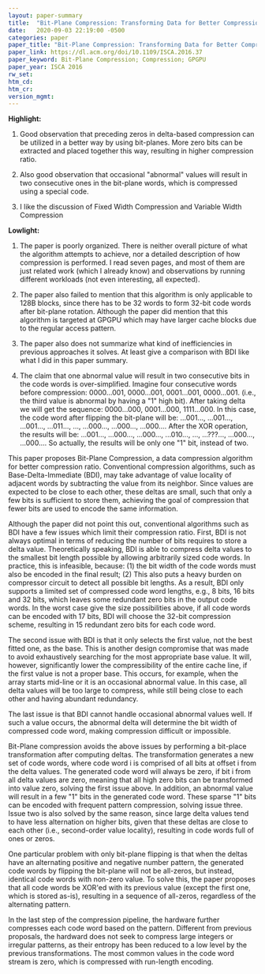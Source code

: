 ```yaml
---
layout: paper-summary
title:  "Bit-Plane Compression: Transforming Data for Better Compression in Many-Core Architectures"
date:   2020-09-03 22:19:00 -0500
categories: paper
paper_title: "Bit-Plane Compression: Transforming Data for Better Compression in Many-Core Architectures"
paper_link: https://dl.acm.org/doi/10.1109/ISCA.2016.37
paper_keyword: Bit-Plane Compression; Compression; GPGPU
paper_year: ISCA 2016
rw_set:
htm_cd:
htm_cr:
version_mgmt:
---
```


**Highlight:**

1. Good observation that preceding zeros in delta-based compression can be utilized in a better way by using bit-planes.
   More zero bits can be extracted and placed together this way, resulting in higher compression ratio.
  
2. Also good observation that occasional "abnormal" values will result in two consecutive ones in the bit-plane words,
   which is compressed using a special code.

3. I like the discussion of Fixed Width Compression and Variable Width Compression

**Lowlight:**

1. The paper is poorly organized. There is neither overall picture of what the algorithm attempts to achieve, nor
   a detailed description of how compression is performed.
   I read seven pages, and most of them are just related work (which I already know) and observations by running 
   different workloads (not even interesting, all expected).

2. The paper also failed to mention that this algorithm is only applicable to 128B blocks, since there has to be 32
   words to form 32-bit code words after bit-plane rotation.
   Although the paper did mention that this algorithm is targeted at GPGPU which may have larger cache blocks
   due to the regular access pattern.

3. The paper also does not summarize what kind of inefficiencies in previous approaches it solves. At least give
   a comparison with BDI like what I did in this paper summary.

4. The claim that one abnormal value will result in two consecutive bits in the code words is over-simplified.
   Imagine four consecutive words before compression: 0000...001, 0000...001, 0001...001, 0000...001.
   (i.e., the third value is abnormal by having a "1" high bit). 
   After taking delta we will get the sequence:
   0000...000, 0001...000, 1111...000.
   In this case, the code word after flipping the bit-plane will be:
   ...001..., ...001..., ...001..., ...011..., ..., ...000..., ...000..., ...000....
   After the XOR operation, the results will be:
   ...001..., ...000..., ...000..., ...010..., ..., ...???..., ...000..., ...000....
   So actually, the results will be only one "1" bit, instead of two.

This paper proposes Bit-Plane Compression, a data compression algorithm for better compression ratio. Conventional
compression algorithms, such as Base-Delta-Immediate (BDI), may take advantage of value locality of adjacent words
by subtracting the value from its neighbor. Since values are expected to be close to each other, these deltas are 
small, such that only a few bits is sufficient to store them, achieving the goal of compression that fewer bits are 
used to encode the same information.

Although the paper did not point this out, conventional algorithms such as BDI have a few issues which limit their 
compression ratio. First, BDI is not always optimal in terms of reducing the number of bits requires to store a 
delta value. Theoretically speaking, BDI is able to compress delta values to the smallest bit length possible by
allowing arbitrarily sized code words. In practice, this is infeasible, because: (1) the bit width of the code words
must also be encoded in the final result; (2) This also puts a heavy burden on compressor circuit to detect all possible
bit lengths. As a result, BDI only supports a limited set of compressed code word lengths, e.g., 8 bits, 16 bits and 32 
bits, which leaves some redundant zero bits in the output code words. In the worst case give the size possibilities above,
if all code words can be encoded with 17 bits, BDI will choose the 32-bit compression scheme, resulting in 15 redundant 
zero bits for each code word.

The second issue with BDI is that it only selects the first value, not the best fitted one, as the base. This is another
design compromise that was made to avoid exhaustively searching for the most appropriate base value. It will, however,
significantly lower the compressibility of the entire cache line, if the first value is not a proper base. This occurs, 
for example, when the array starts mid-line or it is an occasional abnormal value. In this case, all delta values will 
be too large to compress, while still being close to each other and having abundant redundancy.

The last issue is that BDI cannot handle occasional abnormal values well. If such a value occurs, the abnormal delta
will determine the bit width of compressed code word, making compression difficult or impossible. 

Bit-Plane compression avoids the above issues by performing a bit-place transformation after computing deltas. The 
transformation generates a new set of code words, where code word i is comprised of all bits at offset i from the 
delta values. The generated code word will always be zero, if bit i from all delta values are zero, meaning that all
high zero bits can be transformed into value zero, solving the first issue above. In addition, an abnormal value will
result in a few "1" bits in the generated code word. These sparse "1" bits can be encoded with frequent pattern
compression, solving issue three. Issue two is also solved by the same reason, since large delta values
tend to have less alternation on higher bits, given that these deltas are close to each other (i.e., second-order value 
locality), resulting in code words full of ones or zeros.

One particular problem with only bit-plane flipping is that when the deltas have an alternating positive and negative 
number pattern, the generated code words by flipping the bit-plane will not be all-zeros, but instead, identical code
words with non-zero value. To solve this, the paper proposes that all code words be XOR'ed with its previous value 
(except the first one, which is stored as-is), resulting in a sequence of all-zeros, regardless of the alternating pattern.

In the last step of the compression pipeline, the hardware further compresses each code word based on the pattern.
Different from previous proposals, the hardward does not seek to compress large integers or irregular patterns, as their
entropy has been reduced to a low level by the previous transformations. The most common values in the code word stream 
is zero, which is compressed with run-length encoding. 